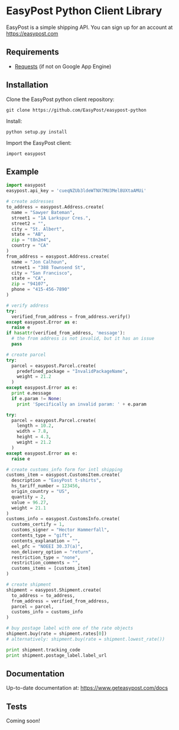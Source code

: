 # EasyPost Python Client Library

EasyPost is a simple shipping API. You can sign up for an account at https://easypost.com

Requirements
------------

* [Requests](http://docs.python-requests.org/en/latest/) (if not on Google App Engine)

Installation
------------

Clone the EasyPost python client repository:

    git clone https://github.com/EasyPost/easypost-python

Install:
    
    python setup.py install

Import the EasyPost client:

    import easypost

Example
-------

```python
import easypost
easypost.api_key = 'cueqNZUb3ldeWTNX7MU3Mel8UXtaAMUi'

# create addresses
to_address = easypost.Address.create(
  name = "Sawyer Bateman",
  street1 = "1A Larkspur Cres.",
  street2 = "",
  city = "St. Albert",
  state = "AB",
  zip = "t8n2m4",
  country = "CA"
)
from_address = easypost.Address.create(
  name = "Jon Calhoun",
  street1 = "388 Townsend St",
  city = "San Francisco",
  state = "CA",
  zip = "94107",
  phone = "415-456-7890"
)

# verify address
try:
  verified_from_address = from_address.verify()
except easypost.Error as e:
  raise e
if hasattr(verified_from_address, 'message'):
  # the from address is not invalid, but it has an issue
  pass

# create parcel
try:
  parcel = easypost.Parcel.create(
    predefined_package = "InvalidPackageName",
    weight = 21.2
  )
except easypost.Error as e:
  print e.message
  if e.param != None:
    print 'Specifically an invalid param: ' + e.param

try:
  parcel = easypost.Parcel.create(
    length = 10.2,
    width = 7.8,
    height = 4.3,
    weight = 21.2
  )
except easypost.Error as e:
  raise e

# create customs_info form for intl shipping
customs_item = easypost.CustomsItem.create(
  description = "EasyPost t-shirts",
  hs_tariff_number = 123456,
  origin_country = "US",
  quantity = 2,
  value = 96.27,
  weight = 21.1
)
customs_info = easypost.CustomsInfo.create(
  customs_certify = 1,
  customs_signer = "Hector Hammerfall",
  contents_type = "gift",
  contents_explanation = "",
  eel_pfc = "NOEEI 30.37(a)",
  non_delivery_option = "return",
  restriction_type = "none",
  restriction_comments = "",
  customs_items = [customs_item]
)

# create shipment
shipment = easypost.Shipment.create(
  to_address = to_address,
  from_address = verified_from_address,
  parcel = parcel,
  customs_info = customs_info
)

# buy postage label with one of the rate objects
shipment.buy(rate = shipment.rates[0])
# alternatively: shipment.buy(rate = shipment.lowest_rate())

print shipment.tracking_code
print shipment.postage_label.label_url
```

Documentation
-------------

Up-to-date documentation at: https://www.geteasypost.com/docs

Tests
-----
Coming soon!
